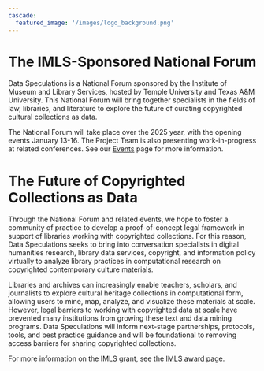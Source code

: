 ```yaml
---
cascade:
  featured_image: '/images/logo_background.png'
---
```


# The IMLS-Sponsored National Forum

Data Speculations is a National Forum sponsored by the Institute of Museum and Library Services, hosted by Temple University and Texas A&M University. This National Forum will bring together specialists in the fields of law, libraries, and literature to explore the future of curating copyrighted cultural collections as data. 

The National Forum will take place over the 2025 year, with the opening events January 13-16. The Project Team is also presenting work-in-progress at related conferences. See our [Events](/events) page for more information.

# The Future of Copyrighted Collections as Data
Through the National Forum and related events, we hope to foster a community of practice to develop a proof-of-concept legal framework in support of libraries working with copyrighted collections. For this reason, Data Speculations seeks to bring into conversation specialists in digital humanities research, library data services, copyright, and information policy virtually to analyze library practices in computational research on copyrighted contemporary culture materials.

Libraries and archives can increasingly enable teachers, scholars, and journalists to explore cultural heritage collections in computational form, allowing users to mine, map, analyze, and visualize these materials at scale. However, legal barriers to working with copyrighted data at scale have prevented many institutions from growing these text and data mining programs. Data Speculations will inform next-stage partnerships, protocols, tools, and best practice guidance and will be foundational to removing access barriers for sharing copyrighted collections.

For more information on the IMLS grant, see the [IMLS award page](https://www.imls.gov/grants/awarded/lg-254864-ols-23).
